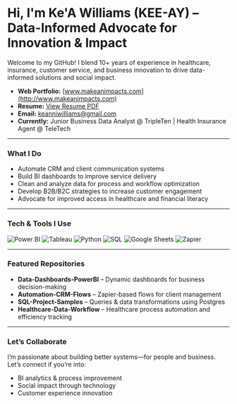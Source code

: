 # Hi, I'm Ke'A Williams (KEE-AY) – Data-Informed Advocate for Innovation & Impact

Welcome to my GitHub! I blend 10+ years of experience in healthcare, insurance, customer service, and business innovation to drive data-informed solutions and social impact.

- **Web Portfolio:** [www.makeanimpacts.com](http://www.makeanimpacts.com)
- **Resume:** [View Resume PDF](https://github.com/YOUR-USERNAME/YOUR-REPO/blob/main/K.Williams_Resume_2025.pdf)
- **Email:** keanniwilliams@gmail.com
- **Currently:** Junior Business Data Analyst @ TripleTen | Health Insurance Agent @ TeleTech

---
### **What I Do**
- Automate CRM and client communication systems
- Build BI dashboards to improve service delivery
- Clean and analyze data for process and workflow optimization
- Develop B2B/B2C strategies to increase customer engagement
- Advocate for improved access in healthcare and financial literacy

---
### **Tech & Tools I Use**
![Power BI](https://img.shields.io/badge/Power_BI-F2C811?style=flat-square&logo=powerbi&logoColor=black)
![Tableau](https://img.shields.io/badge/Tableau-E97627?style=flat-square&logo=tableau&logoColor=white)
![Python](https://img.shields.io/badge/Python-3776AB?style=flat-square&logo=python&logoColor=white)
![SQL](https://img.shields.io/badge/SQL-4479A1?style=flat-square&logo=postgresql&logoColor=white)
![Google Sheets](https://img.shields.io/badge/Google_Sheets-34A853?style=flat-square&logo=google-sheets&logoColor=white)
![Zapier](https://img.shields.io/badge/Zapier-FF4A00?style=flat-square&logo=zapier&logoColor=white)

---
### **Featured Repositories**
- **Data-Dashboards-PowerBI** – Dynamic dashboards for business decision-making
- **Automation-CRM-Flows** – Zapier-based flows for client management
- **SQL-Project-Samples** – Queries & data transformations using Postgres
- **Healthcare-Data-Workflow** – Healthcare process automation and efficiency tracking

---
### **Let’s Collaborate**
I’m passionate about building better systems—for people and business. Let’s connect if you’re into:
- BI analytics & process improvement
- Social impact through technology
- Customer experience innovation

